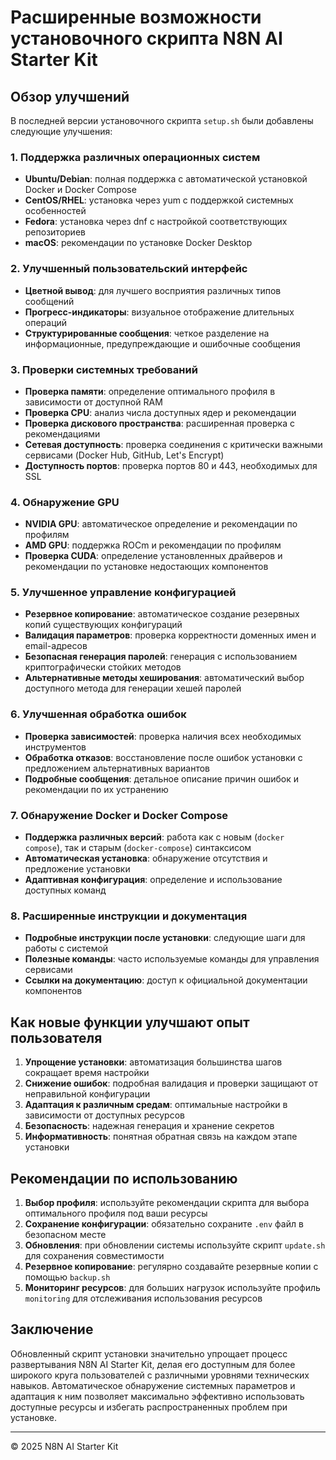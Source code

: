 # Расширенные возможности установочного скрипта N8N AI Starter Kit

## Обзор улучшений

В последней версии установочного скрипта `setup.sh` были добавлены следующие улучшения:

### 1. Поддержка различных операционных систем

- **Ubuntu/Debian**: полная поддержка с автоматической установкой Docker и Docker Compose
- **CentOS/RHEL**: установка через yum с поддержкой системных особенностей
- **Fedora**: установка через dnf с настройкой соответствующих репозиториев
- **macOS**: рекомендации по установке Docker Desktop

### 2. Улучшенный пользовательский интерфейс

- **Цветной вывод**: для лучшего восприятия различных типов сообщений
- **Прогресс-индикаторы**: визуальное отображение длительных операций
- **Структурированные сообщения**: четкое разделение на информационные, предупреждающие и ошибочные сообщения

### 3. Проверки системных требований

- **Проверка памяти**: определение оптимального профиля в зависимости от доступной RAM
- **Проверка CPU**: анализ числа доступных ядер и рекомендации
- **Проверка дискового пространства**: расширенная проверка с рекомендациями
- **Сетевая доступность**: проверка соединения с критически важными сервисами (Docker Hub, GitHub, Let's Encrypt)
- **Доступность портов**: проверка портов 80 и 443, необходимых для SSL

### 4. Обнаружение GPU

- **NVIDIA GPU**: автоматическое определение и рекомендации по профилям
- **AMD GPU**: поддержка ROCm и рекомендации по профилям
- **Проверка CUDA**: определение установленных драйверов и рекомендации по установке недостающих компонентов

### 5. Улучшенное управление конфигурацией

- **Резервное копирование**: автоматическое создание резервных копий существующих конфигураций
- **Валидация параметров**: проверка корректности доменных имен и email-адресов
- **Безопасная генерация паролей**: генерация с использованием криптографически стойких методов
- **Альтернативные методы хеширования**: автоматический выбор доступного метода для генерации хешей паролей

### 6. Улучшенная обработка ошибок

- **Проверка зависимостей**: проверка наличия всех необходимых инструментов
- **Обработка отказов**: восстановление после ошибок установки с предложением альтернативных вариантов
- **Подробные сообщения**: детальное описание причин ошибок и рекомендации по их устранению

### 7. Обнаружение Docker и Docker Compose

- **Поддержка различных версий**: работа как с новым (`docker compose`), так и старым (`docker-compose`) синтаксисом
- **Автоматическая установка**: обнаружение отсутствия и предложение установки
- **Адаптивная конфигурация**: определение и использование доступных команд

### 8. Расширенные инструкции и документация

- **Подробные инструкции после установки**: следующие шаги для работы с системой
- **Полезные команды**: часто используемые команды для управления сервисами
- **Ссылки на документацию**: доступ к официальной документации компонентов

## Как новые функции улучшают опыт пользователя

1. **Упрощение установки**: автоматизация большинства шагов сокращает время настройки
2. **Снижение ошибок**: подробная валидация и проверки защищают от неправильной конфигурации
3. **Адаптация к различным средам**: оптимальные настройки в зависимости от доступных ресурсов
4. **Безопасность**: надежная генерация и хранение секретов
5. **Информативность**: понятная обратная связь на каждом этапе установки

## Рекомендации по использованию

1. **Выбор профиля**: используйте рекомендации скрипта для выбора оптимального профиля под ваши ресурсы
2. **Сохранение конфигурации**: обязательно сохраните `.env` файл в безопасном месте
3. **Обновления**: при обновлении системы используйте скрипт `update.sh` для сохранения совместимости
4. **Резервное копирование**: регулярно создавайте резервные копии с помощью `backup.sh`
5. **Мониторинг ресурсов**: для больших нагрузок используйте профиль `monitoring` для отслеживания использования ресурсов

## Заключение

Обновленный скрипт установки значительно упрощает процесс развертывания N8N AI Starter Kit, делая его доступным для более широкого круга пользователей с различными уровнями технических навыков. Автоматическое обнаружение системных параметров и адаптация к ним позволяет максимально эффективно использовать доступные ресурсы и избегать распространенных проблем при установке.

---
© 2025 N8N AI Starter Kit
